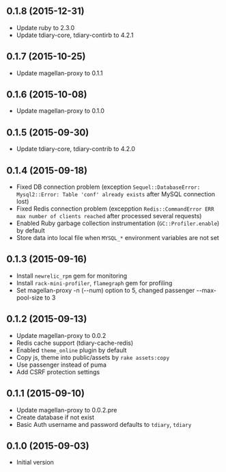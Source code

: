 ## 0.1.8 (2015-12-31)

 * Update ruby to 2.3.0
 * Update tdiary-core, tdiary-contirb to 4.2.1

## 0.1.7 (2015-10-25)

 * Update magellan-proxy to 0.1.1

## 0.1.6 (2015-10-08)

 * Update magellan-proxy to 0.1.0

## 0.1.5 (2015-09-30)

 * Update tdiary-core, tdiary-contrib to 4.2.0

## 0.1.4 (2015-09-18)

 * Fixed DB connection problem
   (exception `Sequel::DatabaseError: Mysql2::Error: Table 'conf' already exists` after MySQL connection lost)
 * Fixed Redis connection problem
   (excepption `Redis::CommandError ERR max number of clients reached` after processed several requests)
 * Enabled Ruby garbage collection instrumentation (`GC::Profiler.enable`) by default
 * Store data into local file when `MYSQL_*` environment variables are not set

## 0.1.3 (2015-09-16)

 * Install `newrelic_rpm` gem for monitoring
 * Install `rack-mini-profiler`, `flamegraph` gem for profiling
 * Set magellan-proxy -n (--num) option to 5, changed passenger --max-pool-size to 3

## 0.1.2 (2015-09-13)

 * Update magellan-proxy to 0.0.2
 * Redis cache support (tdiary-cache-redis)
 * Enabled `theme_online` plugin by default
 * Copy js, theme into public/assets by `rake assets:copy`
 * Use passenger instead of puma
 * Add CSRF protection settings

## 0.1.1 (2015-09-10)

 * Update magellan-proxy to 0.0.2.pre
 * Create database if not exist
 * Basic Auth username and password defaults to `tdiary`, `tdiary`

## 0.1.0 (2015-09-03)

 * Initial version

